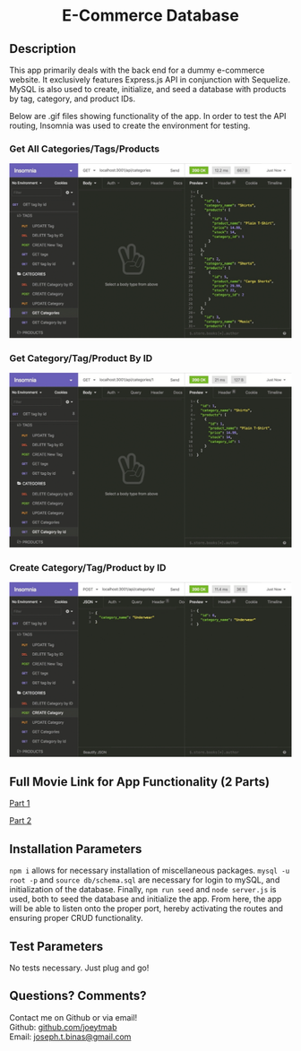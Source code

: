<h1 align="center">E-Commerce Database</h1>

## Description

This app primarily deals with the back end for a dummy e-commerce website. It exclusively features Express.js API in conjunction with Sequelize. MySQL is also used to create, initialize, and seed a database with products by tag, category, and product IDs.

Below are .gif files showing functionality of the app. In order to test the API routing, Insomnia was used to create the environment for testing.

### Get All Categories/Tags/Products

![Get All Categories/Tags/Products](./assets/13-orm-homework-demo-01.gif)

### Get Category/Tag/Product By ID

![Get Category/Tag/Product By ID](./assets/13-orm-homework-demo-02.gif)

### Create Category/Tag/Product by ID

![Create Category/Tag/Product by ID](./assets/13-orm-homework-demo-03.gif)

## Full Movie Link for App Functionality (2 Parts)

[Part 1](https://www.youtube.com/watch?v=VltFkmXgOt8I)

[Part 2](https://www.youtube.com/watch?v=vaM9IXlZ-DU)

## Installation Parameters

`npm i` allows for necessary installation of miscellaneous packages. `mysql -u root -p` and `source db/schema.sql` are necessary for login to mySQL, and initialization of the database. Finally, `npm run seed` and `node server.js` is used, both to seed the database and initialize the app. From here, the app will be able to listen onto the proper port, hereby activating the routes and ensuring proper CRUD functionality.

## Test Parameters

No tests necessary. Just plug and go!

## Questions? Comments?

Contact me on Github or via email! </br>
Github: [github.com/joeytmab](github.com/joeytmab) </br>
Email: [joseph.t.binas@gmail.com](joseph.t.binas@gmail.com)
